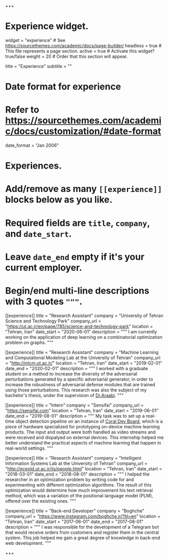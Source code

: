 +++
# Experience widget.
widget = "experience"  # See https://sourcethemes.com/academic/docs/page-builder/
headless = true  # This file represents a page section.
active = true  # Activate this widget? true/false
weight = 20  # Order that this section will appear.

title = "Experience"
subtitle = ""

# Date format for experience
#   Refer to https://sourcethemes.com/academic/docs/customization/#date-format
date_format = "Jan 2006"

# Experiences.
#   Add/remove as many `[[experience]]` blocks below as you like.
#   Required fields are `title`, `company`, and `date_start`.
#   Leave `date_end` empty if it's your current employer.
#   Begin/end multi-line descriptions with 3 quotes `"""`.

[[experience]]
  title = "Research Assistant"
  company = "University of Tehran Science and Technology Park"
  company_url = "https://ut.ac.ir/en/page/785/science-and-technology-park"
  location = "Tehran, Iran"
  date_start = "2020-06-01"
  description = """
  I am currently working on the application of deep learning on a combinatorial optimization problem on graphs.
  """


[[experience]]
  title = "Research Assistant"
  company = "Machine Learning and Computational Modeling Lab at the University of Tehran"
  company_url = "http://mlcm.ut.ac.ir/"
  location = "Tehran, Iran"
  date_start = "2019-02-01"
  date_end = "2020-02-01"
  description = """
  I worked with a graduate student on a method to increase the diversity of the adversarial perturbations generated
  by a specific adversarial generator, in order to increase the robustness of adversarial defense modules that are
  trained using those perturbations. This research was also the subject of my bachelor's thesis, under the supervision
  of [Dr.Araabi](https://ece.ut.ac.ir/en/~araabi).
  """

[[experience]]
  title = "Intern"
  company = "Sensifai"
  company_url = "https://sensifai.com"
  location = "Tehran, Iran"
  date_start = "2019-06-01"
  date_end = "2019-08-01"
  description = """
  My task was to set up a real-time object detection pipeline on an instance of [Coral Dev Board](https://coral.ai/products/dev-board/),
  which is a piece of hardware specialized for prototyping on-device machine learning products. The input and output were both handled
  as video streams and were received and dispalyed on external devices. This internship helped me better understand the
  practical aspects of machine learning that happen in real-world settings.
  """


[[experience]]
  title = "Research Assistant"
  company = "Intelligent Information Systems Lab at the University of Tehran"
  company_url = "http://eceold.ut.ac.ir/iis/people.html"
  location = "Tehran, Iran"
  date_start = "2018-03-01"
  date_end = "2018-08-01"
  description = """
  I helped the researcher in an optimization problem by writing code for and experimenting with different
  optimization algorithms. The result of this optimization would determine how much improvement his text retrieval
  method, which was a variation of the positional language model (PLM), offered over the existing ones.
  """


[[experience]]
  title = "Back-end Developer"
  company = "Boghche"
  company_url = "https://www.instagram.com/boghche.ir/?hl=en"
  location = "Tehran, Iran"
  date_start = "2017-06-01"
  date_end = "2017-08-01"
  description = """
  I was responsible for the development of a Telegram bot that would receive orders from customers and register
  them in the central system. This job helped me gain a great degree of knowledge in back-end web development.
  """


+++
